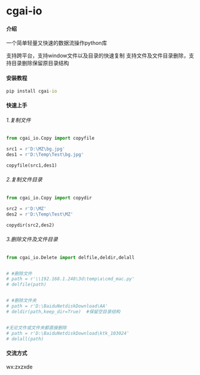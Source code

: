 # cgai-io

#### 介绍
一个简单轻量又快速的数据流操作python库

支持跨平台，支持window文件以及目录的快速复制
支持文件及文件目录删除，支持目录删除保留原目录结构


#### 安装教程

```cmd
pip install cgai-io
```

#### 快速上手

###### 1.复制文件  
```python
from cgai_io.Copy import copyfile

src1 = r'D:\MZ\bg.jpg'
des1 = r'D:\Temp\Test\bg.jpg'

copyfile(src1,des1)
```
###### 2.复制文件目录
```python
from cgai_io.Copy import copydir

src2 = r'D:\MZ'
des2 = r'D:\Temp\Test\MZ'

copydir(src2,des2)
```

###### 3.删除文件及文件目录
```python
from cgai_io.Delete import delfile,deldir,delall


# #删除文件
# path = r'\\192.168.1.248\3d\temp\a\cmd_mac.py'
# delfile(path)


# #删除文件夹
# path = r'D:\BaiduNetdiskDownload\AA'
# deldir(path,keep_dir=True)  #保留空目录结构


#无论文件或文件夹都直接删除
# path = r'D:\BaiduNetdiskDownload\ktk_103024'
# delall(path)
```


#### 交流方式
wx:zxzxde